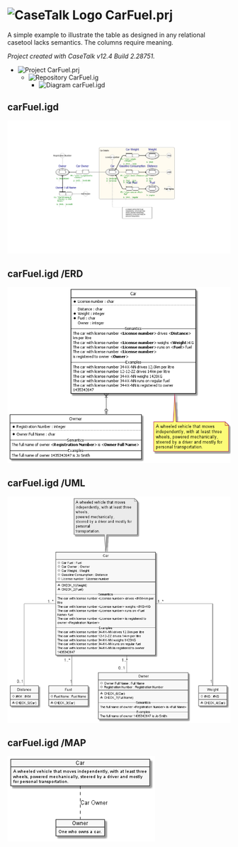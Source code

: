 ﻿# ![CaseTalk Logo](https://www.casetalk.com/images/icons/casetalk.png) CarFuel.prj
A simple example to illustrate the table as designed in any relational casetool lacks semantics. The columns require meaning.

*Project created with CaseTalk v12.4 Build 2.28751.*

* ![Project](https://www.casetalk.com/images/icons/prj.png) CarFuel.prj
  * ![Repository](https://www.casetalk.com/images/icons/ig.png) CarFuel.ig
    * ![Diagram](https://www.casetalk.com/images/icons/igd.png) carFuel.igd
## carFuel.igd
![Diagram carFuel.igd](carFuel.png)
## carFuel.igd /ERD
![Diagram carFuel.igd /ERD](carFuel.erd.png)
## carFuel.igd /UML
![Diagram carFuel.igd /UML](carFuel.uml.png)
## carFuel.igd /MAP
![Diagram carFuel.igd /MAP](carFuel.map.png)
